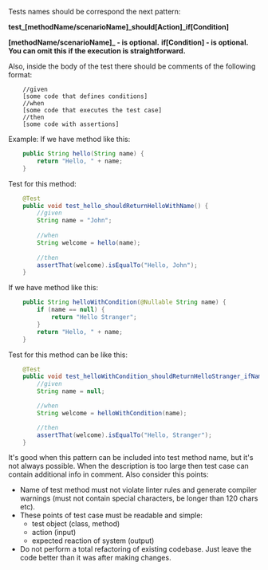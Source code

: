 Tests names should be correspond the next pattern:

**test_[methodName/scenarioName]_should[Action]_if[Condition]**

**[methodName/scenarioName]_ - is optional.**
**if[Condition] - is optional. You can omit this if the execution is straightforward.**

Also, inside the body of the test there should be comments of the following format:
```   
    //given
    [some code that defines conditions]
    //when
    [some code that executes the test case]
    //then
    [some code with assertions]
```

Example:
If we have method like this:

```java   
    public String hello(String name) {
        return "Hello, " + name;
    }
```

Test for this method:
```java
    @Test
    public void test_hello_shouldReturnHelloWithName() {
        //given
        String name = "John";
        
        //when
        String welcome = hello(name);
        
        //then
        assertThat(welcome).isEqualTo("Hello, John");
    }
```

If we have method like this:
```java
    public String helloWithCondition(@Nullable String name) {
        if (name == null) {
            return "Hello Stranger";
        }
        return "Hello, " + name;
    }
```

Test for this method can be like this:
```java
    @Test
    public void test_helloWithCondition_shouldReturnHelloStranger_ifNameIsNull() {
        //given
        String name = null;

        //when
        String welcome = helloWithCondition(name);

        //then
        assertThat(welcome).isEqualTo("Hello, Stranger");
    }
```

It's good when this pattern can be included into test method name, but it's not always possible.
When the description is too large then test case can contain additional info in comment.
Also consider this points:

- Name of test method must not violate linter rules and generate compiler warnings (must not contain special characters, be longer than 120 chars etc).
- These points of test case must be readable and simple:
    - test object (class, method)
    - action (input)
    - expected reaction of system (output)
- Do not perform a total refactoring of existing codebase.
  Just leave the code better than it was after making changes.